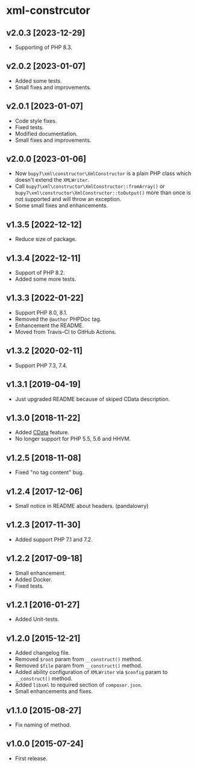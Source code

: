 xml-constrcutor
===

v2.0.3 [2023-12-29]
---

- Supporting of PHP 8.3.

v2.0.2 [2023-01-07]
---

- Added some tests.
- Small fixes and improvements.

v2.0.1 [2023-01-07]
---

- Code style fixes.
- Fixed tests.
- Modified documentation.
- Small fixes and improvements.

v2.0.0 [2023-01-06]
---

- Now `bupy7\xml\constructor\XmlConstructor` is a plain PHP class which doesn't extend the `XMLWriter`.
- Call `bupy7\xml\constructor\XmlConstructor::fromArray()` or `bupy7\xml\constructor\XmlConstructor::toOutput()` more 
than once is not supported and will throw an exception.
- Some small fixes and enhancements.

v1.3.5 [2022-12-12]
---

- Reduce size of package.

v1.3.4 [2022-12-11]
---

- Support of PHP 8.2.
- Added some more tests.

v1.3.3 [2022-01-22]
---

- Support PHP 8.0, 8.1.
- Removed the `@author` PHPDoc tag.
- Enhancement the README.
- Moved from Travis-CI to GitHub Actions.

v1.3.2 [2020-02-11]
---

- Support PHP 7.3, 7.4.

v1.3.1 [2019-04-19]
---

- Just upgraded README because of skiped CData description.

v1.3.0 [2018-11-22]
---

- Added [CData](http://php.net/manual/ru/function.xmlwriter-write-cdata.php) feature.
- No longer support for PHP 5.5, 5.6 and HHVM.

v1.2.5 [2018-11-08]
---

- Fixed "no tag content" bug.

v1.2.4 [2017-12-06]
---

- Small notice in README about headers. (pandalowry)

v1.2.3 [2017-11-30]
---

- Added support PHP 7.1 and 7.2.

v1.2.2 [2017-09-18]
---

- Small enhancement.
- Added Docker.
- Fixed tests.

v1.2.1 [2016-01-27]
---

- Added Unit-tests.

v1.2.0 [2015-12-21]
---

- Added changelog file.
- Removed `$root` param from `__construct()` method. 
- Removed `$file` param from `__construct()` method.
- Added ability configuration of `XMLWriter` via `$config` param to `__construct()`
method. 
- Added `libxml` to required section of `composer.json`.
- Small enhancements and fixes.

v1.1.0 [2015-08-27]
---

- Fix naming of method.


v1.0.0 [2015-07-24]
---

- First release.
